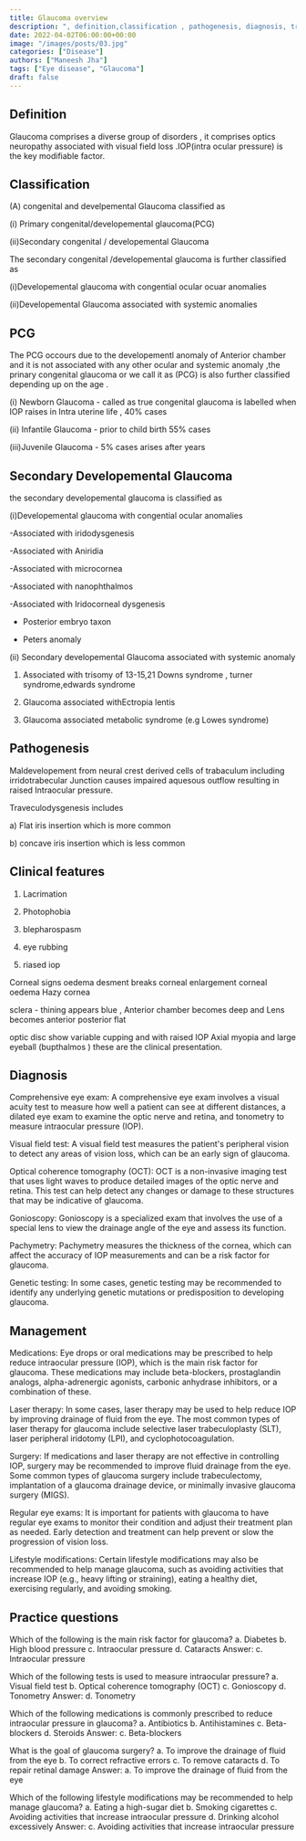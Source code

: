 ```yaml
---
title: Glaucoma overview
description: ", definition,classification , pathogenesis, diagnosis, treatment, "
date: 2022-04-02T06:00:00+00:00
image: "/images/posts/03.jpg"
categories: ["Disease"]
authors: ["Maneesh Jha"]
tags: ["Eye disease", "Glaucoma"]
draft: false
---
```

## Definition
Glaucoma comprises a diverse group of disorders , it comprises optics neuropathy associated with visual field loss .IOP(intra ocular pressure) is the key modifiable factor.

## Classification
(A) congenital and develpemental Glaucoma
classified as 

(i) Primary congenital/developemental glaucoma(PCG) 

(ii)Secondary congenital / developemental Glaucoma
              
The secondary congenital /developemental glaucoma is further classified as 

(i)Developemental glaucoma with congential ocular ocuar anomalies 

(ii)Developemental Glaucoma associated with systemic anomalies
                                                                           

## PCG
The PCG occours due to the developementl anomaly of Anterior chamber and it is not associated with any other ocular and systemic anomaly ,the prinary congenital glaucoma or we call it as (PCG) is also further classified  depending up on the age .

(i) Newborn Glaucoma - called as true congenital glaucoma is labelled when IOP raises in Intra uterine life , 40% cases

(ii) Infantile Glaucoma - prior to child birth 55% cases

(iii)Juvenile Glaucoma -  5% cases arises after  years 

## Secondary Developemental Glaucoma

the secondary developemental glaucoma is classified as

(i)Developemental glaucoma with congential ocular  anomalies 

-Associated with iridodysgenesis

-Associated with Aniridia

-Associated with microcornea

-Associated with nanophthalmos

-Associated with Iridocorneal dysgenesis

- Posterior embryo taxon

- Peters anomaly

(ii) Secondary developemental Glaucoma associated with systemic anomaly

1) Associated with trisomy of 13-15,21 Downs syndrome , turner syndrome,edwards syndrome

2) Glaucoma associated withEctropia lentis 

3) Glaucoma associated metabolic syndrome (e.g Lowes syndrome)


## Pathogenesis

Maldevelopement from neural crest derived cells of trabaculum including irridotrabecular Junction causes impaired aquesous outflow resulting in raised Intraocular pressure.

Traveculodysgenesis  includes 

a) Flat iris insertion which is more common

b) concave iris insertion which is less common


## Clinical features

1) Lacrimation

2) Photophobia

3) blepharospasm

4) eye rubbing

5) riased iop

Corneal signs
oedema 
desment breaks
corneal enlargement
corneal oedema
Hazy cornea

sclera - thining appears blue , Anterior chamber becomes deep and  Lens becomes anterior posterior flat

optic disc show variable cupping and with raised IOP Axial myopia and large eyeball (bupthalmos ) these are the clinical presentation.

## Diagnosis
Comprehensive eye exam: A comprehensive eye exam involves a visual acuity test to measure how well a patient can see at different distances, a dilated eye exam to examine the optic nerve and retina, and tonometry to measure intraocular pressure (IOP).

Visual field test: A visual field test measures the patient's peripheral vision to detect any areas of vision loss, which can be an early sign of glaucoma.

Optical coherence tomography (OCT): OCT is a non-invasive imaging test that uses light waves to produce detailed images of the optic nerve and retina. This test can help detect any changes or damage to these structures that may be indicative of glaucoma.

Gonioscopy: Gonioscopy is a specialized exam that involves the use of a special lens to view the drainage angle of the eye and assess its function.

Pachymetry: Pachymetry measures the thickness of the cornea, which can affect the accuracy of IOP measurements and can be a risk factor for glaucoma.

Genetic testing: In some cases, genetic testing may be recommended to identify any underlying genetic mutations or predisposition to developing glaucoma.
## Management
Medications: Eye drops or oral medications may be prescribed to help reduce intraocular pressure (IOP), which is the main risk factor for glaucoma. These medications may include beta-blockers, prostaglandin analogs, alpha-adrenergic agonists, carbonic anhydrase inhibitors, or a combination of these.

Laser therapy: In some cases, laser therapy may be used to help reduce IOP by improving drainage of fluid from the eye. The most common types of laser therapy for glaucoma include selective laser trabeculoplasty (SLT), laser peripheral iridotomy (LPI), and cyclophotocoagulation.

Surgery: If medications and laser therapy are not effective in controlling IOP, surgery may be recommended to improve fluid drainage from the eye. Some common types of glaucoma surgery include trabeculectomy, implantation of a glaucoma drainage device, or minimally invasive glaucoma surgery (MIGS).

Regular eye exams: It is important for patients with glaucoma to have regular eye exams to monitor their condition and adjust their treatment plan as needed. Early detection and treatment can help prevent or slow the progression of vision loss.

Lifestyle modifications: Certain lifestyle modifications may also be recommended to help manage glaucoma, such as avoiding activities that increase IOP (e.g., heavy lifting or straining), eating a healthy diet, exercising regularly, and avoiding smoking.


## Practice questions

Which of the following is the main risk factor for glaucoma?
a. Diabetes
b. High blood pressure
c. Intraocular pressure
d. Cataracts
Answer: c. Intraocular pressure

Which of the following tests is used to measure intraocular pressure?
a. Visual field test
b. Optical coherence tomography (OCT)
c. Gonioscopy
d. Tonometry
Answer: d. Tonometry

Which of the following medications is commonly prescribed to reduce intraocular pressure in glaucoma?
a. Antibiotics
b. Antihistamines
c. Beta-blockers
d. Steroids
Answer: c. Beta-blockers

What is the goal of glaucoma surgery?
a. To improve the drainage of fluid from the eye
b. To correct refractive errors
c. To remove cataracts
d. To repair retinal damage
Answer: a. To improve the drainage of fluid from the eye

Which of the following lifestyle modifications may be recommended to help manage glaucoma?
a. Eating a high-sugar diet
b. Smoking cigarettes
c. Avoiding activities that increase intraocular pressure
d. Drinking alcohol excessively
Answer: c. Avoiding activities that increase intraocular pressure
